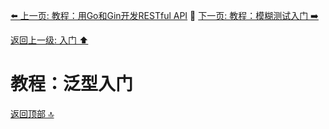 [⬅️ 上一页: 教程：用Go和Gin开发RESTful API](教程：用Go和Gin开发RESTful_API.md) 🚦 [下一页: 教程：模糊测试入门 ➡️](教程：模糊测试入门.md)

[返回上一级: 入门 ⬆️](../入门.md)

# 教程：泛型入门

[返回顶部 🔝](#教程：泛型入门)